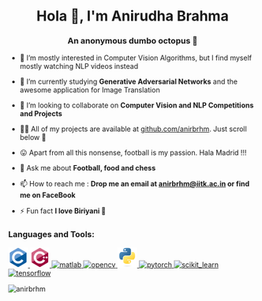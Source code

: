 <h1 align="center">Hola 👋, I'm Anirudha Brahma</h1>
<h3 align="center">An anonymous dumbo octopus 🐙</h3>

- 👀 I’m mostly interested in Computer Vision Algorithms, but I find myself mostly watching NLP videos instead

- 🌱 I’m currently studying **Generative Adversarial Networks** and the awesome application for Image Translation

- 👯 I’m looking to collaborate on **Computer Vision and NLP Competitions and Projects**

- 👨‍💻 All of my projects are available at [github.com/anirbrhm](github.com/anirbrhm). Just scroll below 🎃

- 😛 Apart from all this nonsense, football is my passion. Hala Madrid !!!

- 💬 Ask me about **Football, food and chess**

- 📫 How to reach me : **Drop me an email at anirbrhm@iitk.ac.in or find me on FaceBook**

- ⚡ Fun fact **I love Biriyani 🧡**

<h3 align="left">Languages and Tools:</h3>
<p align="left"> <a href="https://www.cprogramming.com/" target="_blank"> <img src="https://raw.githubusercontent.com/devicons/devicon/master/icons/c/c-original.svg" alt="c" width="40" height="40"/> </a> <a href="https://www.w3schools.com/cpp/" target="_blank"> <img src="https://raw.githubusercontent.com/devicons/devicon/master/icons/cplusplus/cplusplus-original.svg" alt="cplusplus" width="40" height="40"/> </a> <a href="https://www.mathworks.com/" target="_blank"> <img src="https://raw.githubusercontent.com/simple-icons/simple-icons/master/icons/mathworks.svg" alt="matlab" width="40" height="40"/> </a> <a href="https://opencv.org/" target="_blank"> <img src="https://www.vectorlogo.zone/logos/opencv/opencv-icon.svg" alt="opencv" width="40" height="40"/> </a> <a href="https://www.python.org" target="_blank"> <img src="https://raw.githubusercontent.com/devicons/devicon/master/icons/python/python-original.svg" alt="python" width="40" height="40"/> </a> <a href="https://pytorch.org/" target="_blank"> <img src="https://www.vectorlogo.zone/logos/pytorch/pytorch-icon.svg" alt="pytorch" width="40" height="40"/> </a> <a href="https://scikit-learn.org/" target="_blank"> <img src="https://upload.wikimedia.org/wikipedia/commons/0/05/Scikit_learn_logo_small.svg" alt="scikit_learn" width="40" height="40"/> </a> <a href="https://www.tensorflow.org" target="_blank"> <img src="https://www.vectorlogo.zone/logos/tensorflow/tensorflow-icon.svg" alt="tensorflow" width="40" height="40"/> </a> </p>

<p><img align="center" src="https://github-readme-stats.vercel.app/api/top-langs?username=anirbrhm&show_icons=true&locale=en&layout=compact" alt="anirbrhm" /></p>


<!---
anirbrhm/anirbrhm is a ✨ special ✨ repository because its `README.md` (this file) appears on your GitHub profile.
You can click the Preview link to take a look at your changes.
--->
